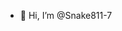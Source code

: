 - 👋 Hi, I’m @Snake811-7

<!---
Snake811-7/Snake811-7 is a ✨ special ✨ repository because its `README.md` (this file) appears on your GitHub profile.
You can click the Preview link to take a look at your changes.
--->

